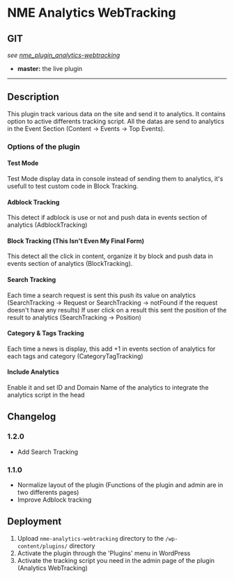 NME Analytics WebTracking
===========================

## GIT

*see [nme_plugin_analytics-webtracking](http://git.maggie.netmediaeurope.com/nme_plugin_analytics-webtracking)*

 - **master:** the live plugin



-----

## Description

This plugin track various data on the site and send it to analytics. It contains option to active differents tracking script.
All the datas are send to analytics in the Event Section (Content -> Events -> Top Events).


### Options of the plugin
#### Test Mode
Test Mode display data in console instead of sending them to analytics, it's usefull to test custom code in Block Tracking.

#### Adblock Tracking
This detect if adblock is use or not and push data in events section of analytics (AdblockTracking)

#### Block Tracking (This Isn't Even My Final Form)
This detect all the click in content, organize it by block and push data in events section of analytics (BlockTracking).

#### Search Tracking
Each time a search request is sent this push its value on analytics (SearchTracking -> Request or SearchTracking -> notFound if the request doesn't have any results)
If user click on a result this sent the position of the result to analytics (SearchTracking -> Position)

#### Category & Tags Tracking
Each time a news is display, this add +1 in events section of analytics for each tags and category (CategoryTagTracking)

#### Include Analytics
Enable it and set ID and Domain Name of the analytics to integrate the analytics script in the head 

## Changelog

### 1.2.0

- Add Search Tracking

### 1.1.0

- Normalize layout of the plugin (Functions of the plugin and admin are in two differents pages)
- Improve Adblock tracking

## Deployment

1. Upload `nme-analytics-webtracking` directory to the `/wp-content/plugins/` directory
2. Activate the plugin through the 'Plugins' menu in WordPress
3. Activate the tracking script you need in the admin page of the plugin (Analytics WebTracking)